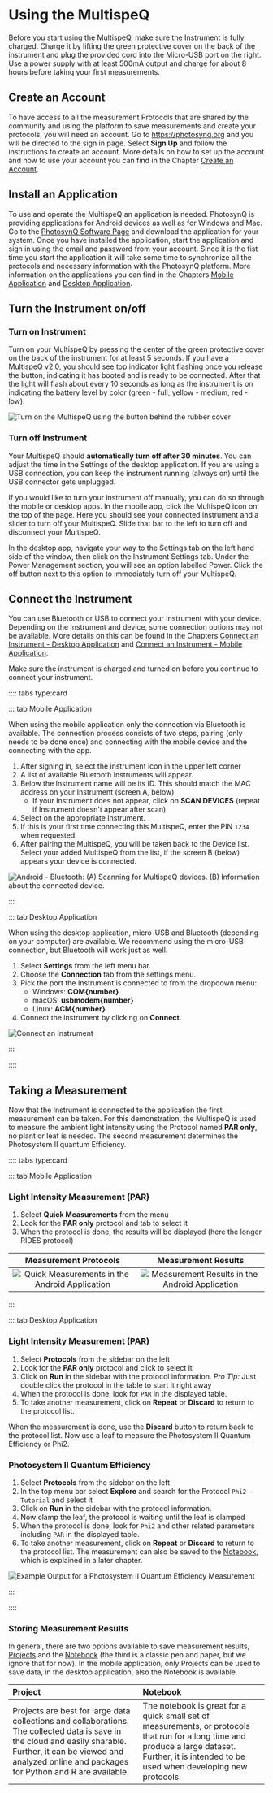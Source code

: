 # Using the MultispeQ

Before you start using the MultispeQ, make sure the Instrument is fully charged. Charge it by lifting the green protective cover on the back of the instrument and plug the provided cord into the Micro-USB port on the right. Use a power supply with at least 500mA output and charge for about 8 hours before taking your first measurements.

## Create an Account

To have access to all the measurement Protocols that are shared by the community and using the platform to save measurements and create your protocols, you will need an account. Go to <https://photosynq.org> and you will be directed to the sign in page. Select **Sign Up** and follow the instructions to create an account. More details on how to set up the account and how to use your account you can find in the Chapter [Create an Account](../account/create-an-account.md).

## Install an Application

To use and operate the MultispeQ an application is needed. PhotosynQ is providing applications for Android devices as well as for Windows and Mac. Go to the [PhotosynQ Software Page](https://photosynq.com/software) and download the application for your system. Once you have installed the application, start the application and sign in using the email and password from your account. Since it is the fist time you start the application it will take some time to synchronize all the protocols and necessary information with the PhotosynQ platform. More information on the applications you can find in the Chapters [Mobile Application](../mobile-application/general.md) and [Desktop Application](../desktop-application/general.md).

## Turn the Instrument on/off

### Turn on Instrument

Turn on your MultispeQ by pressing the center of the green protective cover on the back of the instrument for at least 5 seconds. If you have a MultispeQ v2.0, you should see top indicator light flashing once you release the button, indicating it has booted and is ready to be connected. After that the light will flash about every 10 seconds as long as the instrument is on indicating the battery level by color (green - full, yellow - medium, red - low).

![Turn on the MultispeQ using the button behind the rubber cover](./images/first-steps-turn-multispeq-on.jpg)

### Turn off Instrument

Your MultispeQ should **automatically turn off after 30 minutes**. You can adjust the time in the Settings of the desktop application. If you are using a USB connection, you can keep the instrument running (always on) until the USB connector gets unplugged.

If you would like to turn your instrument off manually, you can do so through the mobile or desktop apps. In the mobile app, click the MultispeQ icon on the top of the page. Here you should see your connected instrument and a slider to turn off your MultispeQ. Slide that bar to the left to turn off and disconnect your MultispeQ.

In the desktop app, navigate your way to the Settings tab on the left hand side of the window, then click on the Instrument Settings tab. Under the Power Management section, you will see an option labelled Power. Click the off button next to this option to immediately turn off your MultispeQ.

## Connect the Instrument

You can use Bluetooth or USB to connect your Instrument with your device. Depending on the Instrument and device, some connection options may not be available.
More details on this can be found in the Chapters [Connect an Instrument - Desktop Application](../desktop-application/connect-an-instrument.md) and [Connect an Instrument - Mobile Application](../mobile-application/connect-an-instrument.md).

Make sure the instrument is charged and turned on before you continue to connect your instrument.

:::: tabs type:card

::: tab Mobile Application

When using the mobile application only the connection via Bluetooth is available. The connection process consists of two steps, pairing (only needs to be done once) and connecting with the mobile device and the connecting with the app.

1. After signing in, select the instrument icon in the upper left corner
2. A list of available Bluetooth Instruments will appear.
3. Below the Instrument name will be its ID. This should match the MAC address on your Instrument (screen A, below)
   - If your Instrument does not appear, click on **SCAN DEVICES** (repeat if Instrument doesn't appear after scan)
4. Select on the appropriate Instrument.
5. If this is your first time connecting this MultispeQ, enter the PIN `1234` when requested.
6. After pairing the MultispeQ, you will be taken back to the Device list. Select your added MultispeQ from the list, if the screen B (below) appears your device is connected.

![Android - Bluetooth: (A) Scanning for MultispeQ devices. (B) Information about the connected device.](./images/first-steps-connect-multispeq.jpg)

:::

::: tab Desktop Application

When using the desktop application, micro-USB and Bluetooth (depending on your computer) are available. We recommend using the micro-USB connection, but Bluetooth will work just as well.

1. Select **<i class="fa fa-sliders"></i> Settings** from the left menu bar.
2. Choose the **Connection** tab from the settings menu.
3. Pick the port the Instrument is connected to from the dropdown menu:
    - Windows: **COM{number}**
    - macOS: **usbmodem{number}**
    - Linux: **ACM{number}**
4. Connect the instrument by clicking on **Connect**.

![Connect an Instrument](../desktop-application/images/connect-an-instrument.png)

:::

::::

## Taking a Measurement

Now that the Instrument is connected to the application the first measurement can be taken. For this demonstration, the MultispeQ is used to measure the ambient light intensity using the Protocol named **PAR only**, no plant or leaf is needed. The second measurement determines the Photosystem II quantum Efficiency.

:::: tabs type:card

::: tab Mobile Application

### Light Intensity Measurement (PAR)

1. Select **Quick Measurements** from the menu
2. Look for the **PAR only** protocol and tab to select it
3. When the protocol is done, the results will be displayed (here the longer RIDES protocol)

| Measurement Protocols | Measurement Results |
| :-------------------: | :-----------------: |
| ![Quick Measurements in the Android Application](../mobile-application/images/android-quick-measurements.png) | ![Measurement Results in the Android Application](../mobile-application/images/android-projects-results.png) |

:::

::: tab Desktop Application

### Light Intensity Measurement (PAR)

1. Select **Protocols** from the sidebar on the left
2. Look for the **PAR only** protocol and click to select it
3. Click on **Run** in the sidebar with the protocol information. *Pro Tip:* Just double click the protocol in the table to start it right away
4. When the protocol is done, look for `PAR` in the displayed table.
5. To take another measurement, click on **Repeat** or **Discard** to return to the protocol list.

When the measurement is done, use the **Discard** button to return back to the protocol list. Now use a leaf to measure the Photosystem II Quantum Efficiency or Phi2.

### Photosystem II Quantum Efficiency

1. Select **Protocols** from the sidebar on the left
2. In the top menu bar select **Explore** and search for the Protocol `Phi2 - Tutorial` and select it
3. Click on **Run** in the sidebar with the protocol information.
4. Now clamp the leaf, the protocol is waiting until the leaf is clamped
5. When the protocol is done, look for `Phi2` and other related parameters including `PAR` in the displayed table.
6. To take another measurement, click on **Repeat** or **Discard** to return to the protocol list. The measurement can also be saved to the [Notebook](../desktop-application/notebook.md), which is explained in a later chapter.

![Example Output for a Photosystem II Quantum Efficiency Measurement](../desktop-application/images/notebook-measurement.png)

:::

::::

### Storing Measurement Results

In general, there are two options available to save measurement results, [Projects](../projects/what-are-projects.md) and the [Notebook](../desktop-application/notebook.md) (the third is a classic pen and paper, but we ignore that for now). In the mobile application, only Projects can be used to save data, in the desktop application, also the Notebook is available.

| Project | Notebook |
| :------ | :------- |
| Projects are best for large data collections and collaborations. The collected data is save in the cloud and easily sharable. Further, it can be viewed and analyzed online and packages for Python and R are available. | The notebook is great for a quick small set of measurements, or protocols that run for a long time and produce a large dataset. Further, it is intended to be used when developing new protocols. |
